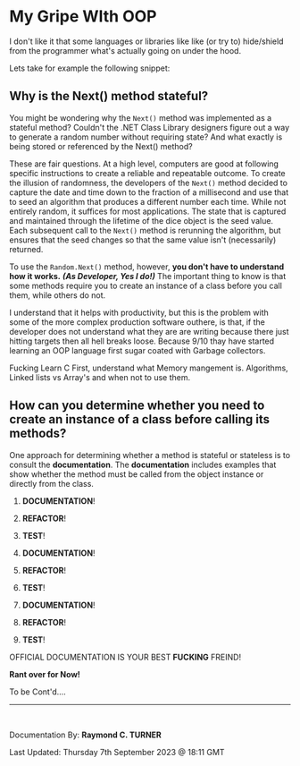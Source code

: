 # My Gripe WIth OOP

I don't like it that some languages or libraries like like (or try to) hide/shield from the programmer what's actually going on under the hood.

Lets take for example the following snippet: 

## Why is the Next() method stateful?

You might be wondering why the `Next()` method was implemented as a stateful method? Couldn't the .NET Class Library designers figure out a way to generate a random number without requiring state? And what exactly is being stored or referenced by the Next() method?

These are fair questions. At a high level, computers are good at following specific instructions to create a reliable and repeatable outcome. To create the illusion of randomness, the developers of the `Next()` method decided to capture the date and time down to the fraction of a millisecond and use that to seed an algorithm that produces a different number each time. While not entirely random, it suffices for most applications. The state that is captured and maintained through the lifetime of the dice object is the seed value. Each subsequent call to the `Next()` method is rerunning the algorithm, but ensures that the seed changes so that the same value isn't (necessarily) returned.

To use the `Random.Next()` method, however, **you don't have to understand how it works.** ***(As Developer, Yes I do!)*** The important thing to know is that some methods require you to create an instance of a class before you call them, while others do not.

I understand that it helps with productivity, but this is the problem with some of the more complex production software outhere, is that, if the developer does not understand what they are are writing because there just hitting targets then all hell breaks loose. Because 9/10 thay have started learning an OOP language first sugar coated with Garbage collectors.

Fucking Learn C First, understand what Memory mangement is. Algorithms, Linked lists vs Array's and when not to use them.

## How can you determine whether you need to create an instance of a class before calling its methods?

One approach for determining whether a method is stateful or stateless is to consult the **documentation**. The **documentation** includes examples that show whether the method must be called from the object instance or directly from the class.

1. **DOCUMENTATION**!
1. **REFACTOR**!
1. **TEST**!

1. **DOCUMENTATION**!
1. **REFACTOR**!
1. **TEST**!

1. **DOCUMENTATION**!
1. **REFACTOR**!
1. **TEST**!

OFFICIAL DOCUMENTATION IS YOUR BEST **FUCKING** FREIND!

**Rant over for Now!**

To be Cont'd....


---

</br>

Documentation By: **Raymond C. TURNER**

Last Updated: Thursday 7th September 2023 @ 18:11 GMT